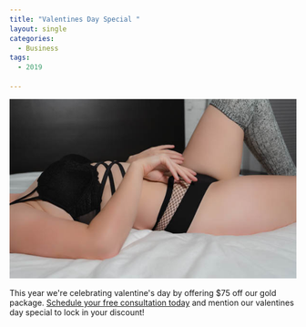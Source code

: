 ```yaml
---
title: "Valentines Day Special "
layout: single
categories:
  - Business
tags:
  - 2019

---
```


[![valentines day](/assets/images/portfolio/catelyn/cbhk-th-2.jpg)](/assets/images/portfolio/catelyn/cbhk-th-2.jpg)  

This year we're celebrating valentine's day by offering $75 off our gold package.  [Schedule your free consultation today](mailto:sales@mbphotography.net) and mention our valentines day special to lock in your discount!